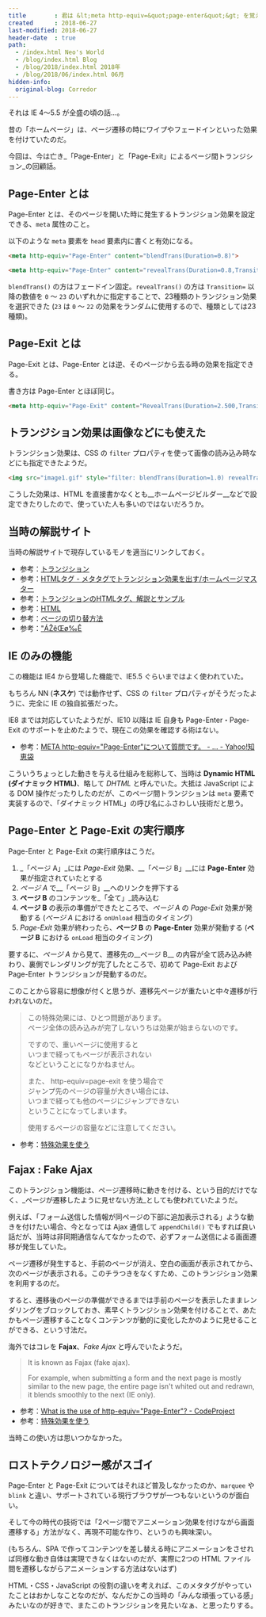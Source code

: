 ```yaml
---
title        : 君は &lt;meta http-equiv=&quot;page-enter&quot;&gt; を覚えているか
created      : 2018-06-27
last-modified: 2018-06-27
header-date  : true
path:
  - /index.html Neo's World
  - /blog/index.html Blog
  - /blog/2018/index.html 2018年
  - /blog/2018/06/index.html 06月
hidden-info:
  original-blog: Corredor
---
```


それは IE 4〜5.5 が全盛の頃の話…。

昔の「ホームページ」は、ページ遷移の時にワイプやフェードインといった効果を付けていたのだ。

今回は、今は亡き_「Page-Enter」と「Page-Exit」によるページ間トランジション_の回顧話。

## Page-Enter とは

Page-Enter とは、そのページを開いた時に発生するトランジション効果を設定できる、`meta` 属性のこと。

以下のような `meta` 要素を `head` 要素内に書くと有効になる。

```html
<meta http-equiv="Page-Enter" content="blendTrans(Duration=0.8)">

<meta http-equiv="Page-Enter" content="revealTrans(Duration=0.8,Transition=23)">
```

`blendTrans()` の方はフェードイン固定。`revealTrans()` の方は `Transition=` 以降の数値を `0` 〜 `23` のいずれかに指定することで、23種類のトランジション効果を選択できた (`23` は `0` 〜 `22` の効果をランダムに使用するので、種類としては23種類)。

## Page-Exit とは

Page-Exit とは、Page-Enter とは逆、そのページから去る時の効果を指定できる。

書き方は Page-Enter とほぼ同じ。

```html
<meta http-equiv="Page-Exit" content="RevealTrans(Duration=2.500,Transition=6)">
```

## トランジション効果は画像などにも使えた

トランジション効果は、CSS の `filter` プロパティを使って画像の読み込み時などにも指定できたようだ。

```html
<img src="image1.gif" style="filter: blendTrans(Duration=1.0) revealTrans(Duration=1.0, Transition=3);">
```

こうした効果は、HTML を直接書かなくとも__ホームページビルダー__などで設定できたりしたので、使っていた人も多いのではないだろうか。

## 当時の解説サイト

当時の解説サイトで現存しているモノを適当にリンクしておく。

- 参考：[トランジション](http://www.tohoho-web.com/wwwxx056.htm)
- 参考：[HTMLタグ - メタタグでトランジション効果を出す/ホームページマスター](http://hmaster.net/meta7.html)
- 参考：[トランジションのHTMLタグ、解説とサンプル](http://www.chama.ne.jp/download/web/transition.htm)
- 参考：[HTML](http://auto-alice.com/html/meta_trans.html)
- 参考：[ページの切り替方法](http://pickchan.com/note/note1d.html)
- 参考：["ÁŽêŒø‰Ê](http://www.geocities.co.jp/Milano/3735/html/kouka.html)

## IE のみの機能

この機能は IE4 から登場した機能で、IE5.5 ぐらいまではよく使われていた。

もちろん NN (__ネスケ__) では動作せず、CSS の `filter` プロパティがそうだったように、完全に IE の独自拡張だった。

IE8 までは対応していたようだが、IE10 以降は IE 自身も Page-Enter・Page-Exit のサポートを止めたようで、現在この効果を確認する術はない。

- 参考：[META http-equiv="Page-Enter"について質問です。 - ... - Yahoo!知恵袋](https://detail.chiebukuro.yahoo.co.jp/qa/question_detail/q1174088921)

こういうちょっとした動きを与える仕組みを総称して、当時は __Dynamic HTML (ダイナミック HTML)__、略して _DHTML_ と呼んでいた。大抵は JavaScript による DOM 操作だったりしたのだが、このページ間トランジションは `meta` 要素で実装するので、「ダイナミック HTML」の呼び名にふさわしい技術だと思う。

## Page-Enter と Page-Exit の実行順序

Page-Enter と Page-Exit の実行順序はこうだ。

1. _「ページ A」_には _Page-Exit_ 効果、__「ページ B」__には __Page-Enter__ 効果が指定されていたとする
2. _ページ A_ で__「ページ B」__へのリンクを押下する
3. __ページ B__ のコンテンツを_「全て」_読み込む
4. __ページ B__ の表示の準備ができたところで、_ページ A_ の _Page-Exit_ 効果が発動する (_ページ A_ における `onUnload` 相当のタイミング)
5. _Page-Exit_ 効果が終わったら、__ページ B__ の __Page-Enter__ 効果が発動する (__ページ B__ における `onLoad` 相当のタイミング)

要するに、_ページ A_ から見て、遷移先の__ページ B__ の内容が全て読み込み終わり、裏側でレンダリングが完了したところで、初めて Page-Exit および Page-Enter トランジションが発動するのだ。

このことから容易に想像が付くと思うが、遷移先ページが重たいと中々遷移が行われないのだ。

> この特殊効果には、ひとつ問題があります。  
> ページ全体の読み込みが完了しないうちは効果が始まらないのです。
> 
> ですので、重いページに使用すると  
> いつまで経ってもページが表示されない  
> などということになりかねません。
> 
> また、 http-equiv=page-exit を使う場合で  
> ジャンプ先のページの容量が大きい場合には、  
> いつまで経っても他のページにジャンプできない  
> ということになってしまいます。
> 
> 使用するページの容量などに注意してください。

- 参考：[特殊効果を使う](http://sennbei.mond.jp/HP/h039.html)

## Fajax : Fake Ajax

このトランジション機能は、ページ遷移時に動きを付ける、という目的だけでなく、_ページが遷移したように見せない方法_としても使われていたようだ。

例えば、「フォーム送信した情報が同ページの下部に追加表示される」ような動きを付けたい場合、今となっては Ajax 通信して `appendChild()` でもすれば良い話だが、当時は非同期通信なんてなかったので、必ずフォーム送信による画面遷移が発生していた。

ページ遷移が発生すると、手前のページが消え、空白の画面が表示されてから、次のページが表示される。このチラつきをなくすため、このトランジション効果を利用するのだ。

すると、遷移後のページの準備ができるまでは手前のページを表示したままレンダリングをブロックしておき、素早くトランジション効果を付けることで、あたかもページ遷移することなくコンテンツが動的に変化したかのように見せることができる、という寸法だ。

海外ではコレを __Fajax__、_Fake Ajax_ と呼んでいたようだ。

> It is known as Fajax (fake ajax).
> 
> For example, when submitting a form and the next page is mostly similar to the new page, the entire page isn't whited out and redrawn, it blends smoothly to the next (IE only).

- 参考：[What is the use of http-equiv="Page-Enter"? - CodeProject](https://www.codeproject.com/Questions/569791/Whatplusisplustheplususeplusofplushttp-equiv-d)
- 参考：[特殊効果を使う](http://sennbei.mond.jp/HP/h039.html)

当時この使い方は思いつかなかった。

## ロストテクノロジー感がスゴイ

Page-Enter と Page-Exit についてはそれほど普及しなかったのか、`marquee` や `blink` と違い、サポートされている現行ブラウザが一つもないというのが面白い。

そして今の時代の技術では「2ページ間でアニメーション効果を付けながら画面遷移する」方法がなく、再現不可能な作り、というのも興味深い。

(もちろん、SPA で作ってコンテンツを差し替える時にアニメーションをさせれば同様な動き自体は実現できなくはないのだが、実際に2つの HTML ファイル間を遷移しながらアニメーションする方法はないはず)

HTML・CSS・JavaScript の役割の違いを考えれば、このメタタグがやっていたことはおかしなことなのだが、なんだかこの当時の「みんな頑張っている感」みたいなのが好きで、またこのトランジションを見たいなぁ、と思ったりする。
